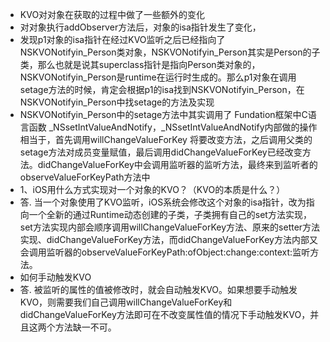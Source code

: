 - KVO对对象在获取的过程中做了一些额外的变化
- 对对象执行addObserver方法后，对象的isa指针发生了变化，
- 发现p1对象的isa指针在经过KVO监听之后已经指向了NSKVONotifyin_Person类对象，NSKVONotifyin_Person其实是Person的子类，那么也就是说其superclass指针是指向Person类对象的，NSKVONotifyin_Person是runtime在运行时生成的。那么p1对象在调用setage方法的时候，肯定会根据p1的isa找到NSKVONotifyin_Person，在NSKVONotifyin_Person中找setage的方法及实现
- NSKVONotifyin_Person中的setage方法中其实调用了 Fundation框架中C语言函数 _NSsetIntValueAndNotify，_NSsetIntValueAndNotify内部做的操作相当于，首先调用willChangeValueForKey 将要改变方法，之后调用父类的setage方法对成员变量赋值，最后调用didChangeValueForKey已经改变方法。didChangeValueForKey中会调用监听器的监听方法，最终来到监听者的observeValueForKeyPath方法中
- 1、iOS用什么方式实现对一个对象的KVO？（KVO的本质是什么？）
- 答. 当一个对象使用了KVO监听，iOS系统会修改这个对象的isa指针，改为指向一个全新的通过Runtime动态创建的子类，子类拥有自己的set方法实现，set方法实现内部会顺序调用willChangeValueForKey方法、原来的setter方法实现、didChangeValueForKey方法，而didChangeValueForKey方法内部又会调用监听器的observeValueForKeyPath:ofObject:change:context:监听方法。
- 如何手动触发KVO
- 答. 被监听的属性的值被修改时，就会自动触发KVO。如果想要手动触发KVO，则需要我们自己调用willChangeValueForKey和didChangeValueForKey方法即可在不改变属性值的情况下手动触发KVO，并且这两个方法缺一不可。